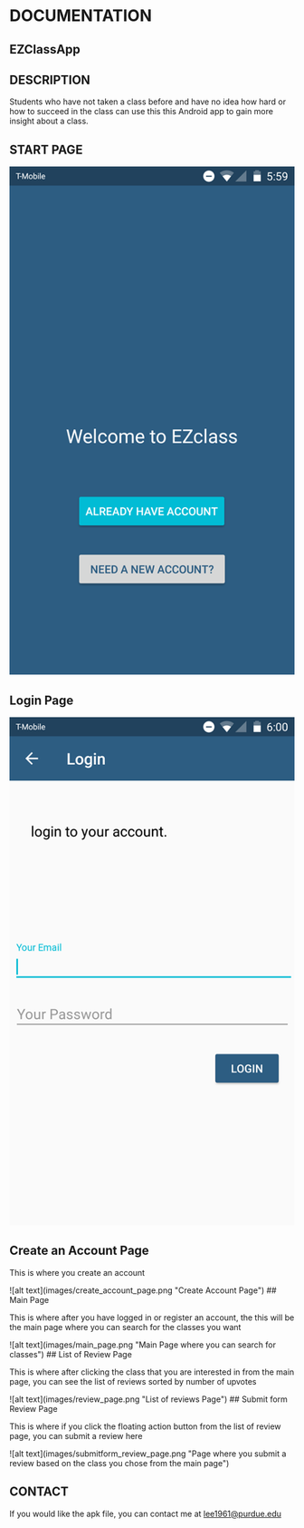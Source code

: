
# DOCUMENTATION
## EZClassApp

## DESCRIPTION
Students who have not taken a class before and have no idea how hard or how to succeed in the class can use this this Android app to gain more insight about a class.

## START PAGE
![alt text](images/start_page.png "Start Page")
## Login Page
![alt text](images/login_page.png "The login page")
## Create an Account Page
<p>This is where you create an account </p>
![alt text](images/create_account_page.png "Create Account Page")
## Main Page
<p>This is where after you have logged in or register an account, the this will be the main page where you can search for the classes you want </p>
![alt text](images/main_page.png "Main Page where you can search for classes")
## List of Review Page
<p>This is where after clicking the class that you are interested in from the main page, you can see the list of reviews sorted by number of upvotes</p>
![alt text](images/review_page.png "List of reviews Page")
## Submit form Review Page
<p>This is where if you click the floating action button from the list of review page, you can submit a review here</p>
![alt text](images/submitform_review_page.png "Page where you submit a review based on the class you chose from the main page")


## CONTACT
If you would like the apk file, you can contact me at lee1961@purdue.edu
